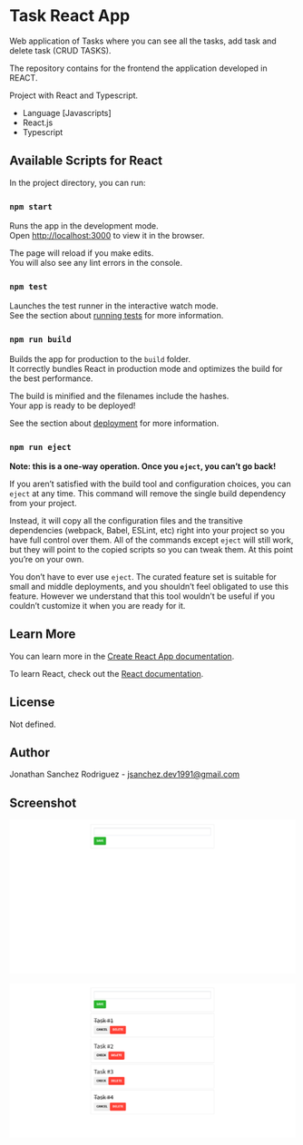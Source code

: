 # Task React App

Web application of Tasks where you can see all the tasks, add task and delete task (CRUD TASKS).

The repository contains for the frontend the application developed in REACT.

Project with React and Typescript.

- Language [Javascripts]
- React.js
- Typescript

## Available Scripts for React

In the project directory, you can run:

### `npm start`

Runs the app in the development mode.\
Open [http://localhost:3000](http://localhost:3000) to view it in the browser.

The page will reload if you make edits.\
You will also see any lint errors in the console.

### `npm test`

Launches the test runner in the interactive watch mode.\
See the section about [running tests](https://facebook.github.io/create-react-app/docs/running-tests) for more information.

### `npm run build`

Builds the app for production to the `build` folder.\
It correctly bundles React in production mode and optimizes the build for the best performance.

The build is minified and the filenames include the hashes.\
Your app is ready to be deployed!

See the section about [deployment](https://facebook.github.io/create-react-app/docs/deployment) for more information.

### `npm run eject`

**Note: this is a one-way operation. Once you `eject`, you can’t go back!**

If you aren’t satisfied with the build tool and configuration choices, you can `eject` at any time. This command will remove the single build dependency from your project.

Instead, it will copy all the configuration files and the transitive dependencies (webpack, Babel, ESLint, etc) right into your project so you have full control over them. All of the commands except `eject` will still work, but they will point to the copied scripts so you can tweak them. At this point you’re on your own.

You don’t have to ever use `eject`. The curated feature set is suitable for small and middle deployments, and you shouldn’t feel obligated to use this feature. However we understand that this tool wouldn’t be useful if you couldn’t customize it when you are ready for it.

## Learn More

You can learn more in the [Create React App documentation](https://facebook.github.io/create-react-app/docs/getting-started).

To learn React, check out the [React documentation](https://reactjs.org/).

## License
Not defined.

## Author
Jonathan Sanchez Rodriguez - jsanchez.dev1991@gmail.com

## Screenshot
[![screenshot-1](https://raw.githubusercontent.com/jonsanchezr/react-typescript-task-app/main/z-screenshot/screenshot-1.png "screenshot-1")](https://raw.githubusercontent.com/jonsanchezr/react-typescript-task-app/main/z-screenshot/screenshot-1.png "screenshot-1")

[![screenshot-2](https://raw.githubusercontent.com/jonsanchezr/react-typescript-task-app/main/z-screenshot/screenshot-2.png "screenshot-2")](https://raw.githubusercontent.com/jonsanchezr/react-typescript-task-app/main/z-screenshot/screenshot-2.png "screenshot-2")
